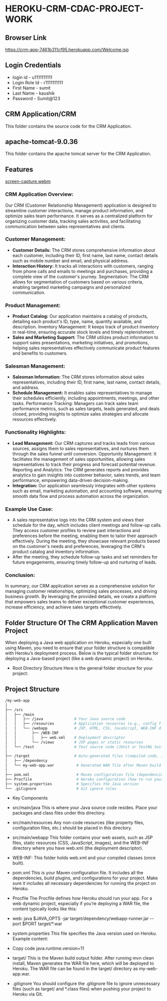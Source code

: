 # HEROKU-CRM-CDAC-PROJECT-WORK


## Browser Link
https://crm-app-7461b311cf95.herokuapp.com/Welcome.jsp

## Login Credentials 
- login id - u1111111111
- Login Role Id - r1111111111
- First Name - sumit
- Last Name - kaushik
- Password - Sumit@123



## CRM Application/CRM
This folder contains the source code for the CRM Application.

## apache-tomcat-9.0.36   
This folder contains the apache tomcat server  for the CRM Application.

## Features
[screen-capture.webm](https://github.com/SumitKaushik1/CDAC-PROJECT-CRM-JSP-JAVABEAN-MYSQL/assets/110432346/43750252-264c-4305-8d74-949c59417610)

  ### CRM Application Overview:
   
<p>


Our CRM (Customer Relationship Management) application is designed to streamline customer interactions, manage product information, and optimize sales team performance. It serves as a centralized platform for organizing customer data, tracking sales activities, and facilitating communication between sales representatives and clients.

### Customer Management:

- **Customer Details:**
  The CRM stores comprehensive information about each customer, including their ID, first name, last name, contact details such as mobile number and email, and physical address.
- **Interaction History:**
  It tracks all interactions with customers, ranging from phone calls and emails to meetings and purchases, providing a complete view of the customer's journey.
Segmentation: The CRM allows for segmentation of customers based on various criteria, enabling targeted marketing campaigns and personalized communication.

### Product Management:

- **Product Catalog:**
Our application maintains a catalog of products, detailing each product's ID, type, name, quantity available, and description.
Inventory Management: It keeps track of product inventory in real-time, ensuring accurate stock levels and timely replenishment.
- **Sales and Marketing Support:**
  The CRM utilizes product information to support sales presentations, marketing initiatives, and promotions, helping sales representatives effectively communicate product features and benefits to customers.

### Salesman Management:
- **Salesman Information:**
   The CRM stores information about sales representatives, including their ID, first name, last name, contact details, and address.
- **Schedule Management:** It enables sales representatives to manage their schedules efficiently, including appointments, meetings, and other tasks.
Performance Tracking: Managers can track sales team performance metrics, such as sales targets, leads generated, and deals closed, providing insights to optimize sales strategies and allocate resources effectively.

### Functionality Highlights:

- **Lead Management:** Our CRM captures and tracks leads from various sources, assigns them to sales representatives, and nurtures them through the sales funnel until conversion.
Opportunity Management: It facilitates the management of sales opportunities, allowing sales representatives to track their progress and forecast potential revenue.
Reporting and Analytics: The CRM generates reports and provides analytics to gain insights into customer behavior, sales trends, and team performance, empowering data-driven decision-making.
- **Integration:** Our application seamlessly integrates with other systems such as email, marketing automation, and accounting software, ensuring smooth data flow and process automation across the organization.

### Example Use Case:

-  A sales representative logs into the CRM system and views their schedule for the day, which includes client meetings and follow-up calls.
  They access customer profiles to review past interactions and preferences before the meeting, enabling them to tailor their approach effectively.
  During the meeting, they showcase relevant products based on the customer's needs and preferences, leveraging the CRM's product catalog and inventory information.
- After the meeting, they schedule follow-up tasks and set reminders for future engagements, ensuring timely follow-up and nurturing of leads.

### Conclusion:

In summary, our CRM application serves as a comprehensive solution for managing customer relationships, optimizing sales processes, and driving business growth. By leveraging the provided details, we create a platform that empowers sales teams to deliver exceptional customer experiences, increase efficiency, and achieve sales targets effectively.</p>


## Folder Structure Of The CRM Application Maven Project

When deploying a Java web application on Heroku, especially one built using Maven, you need to ensure that your folder structure is compatible with Heroku’s deployment process. Below is the typical folder structure for deploying a Java-based project (like a web dynamic project) on Heroku.

- Root Directory Structure
Here is the general folder structure for your project:


## Project Structure

```bash
/my-web-app
│
├── /src
│   ├── /main
│   │   ├── /java              # Your Java source code
│   │   ├── /resources         # Application resources (e.g., config files)
│   │   └── /webapp            # JSP, HTML, CSS, JavaScript, WEB-INF directory
│   │       ├── /WEB-INF
│   │       │   ├── web.xml    # Deployment descriptor
│   │       └── /views         # JSP pages or static resources
│   └── /test                  # Test source code (JUnit or TestNG tests)
│
├── /target                    # Auto-generated files (compiled code, JAR, or WAR)
│   ├── /dependency
│   └── my-web-app.war          # Generated WAR file after Maven build
│
├── pom.xml                     # Maven configuration file (dependencies, plugins)
├── Procfile                    # Heroku configuration (how to run your app)
├── system.properties           # Specifies the Java version
└── .gitignore                  # Git ignore rules
`````
-  Key Components
-   src/main/java
This is where your Java source code resides. Place your packages and class files under this directory.

-  src/main/resources
Any non-code resources (like property files, configuration files, etc.) should be placed in this directory.

- src/main/webapp
This folder contains your web assets, such as JSP files, static resources (CSS, JavaScript, images), and the WEB-INF directory where you have web.xml (the deployment descriptor).

- WEB-INF: This folder holds web.xml and your compiled classes (once built).
- pom.xml
This is your Maven configuration file. It includes all the dependencies, build plugins, and configurations for your project. Make sure it includes all necessary dependencies for running the project on Heroku.

- Procfile
The Procfile defines how Heroku should run your app. For a web dynamic project, especially if you’re deploying a WAR file, the content typically looks like this:

- web: java $JAVA_OPTS -jar target/dependency/webapp-runner.jar --port $PORT target/*.war
- system.properties
This file specifies the Java version used on Heroku. Example content:

- Copy code
java.runtime.version=11
- target/
This is the Maven build output folder. After running mvn clean install, Maven generates the WAR file here, which will be deployed to Heroku. The WAR file can be found in the target/ directory as my-web-app.war.

- .gitignore
You should configure the .gitignore file to ignore unnecessary files (such as target/ and *.class files) when pushing your project to Heroku via Git.
